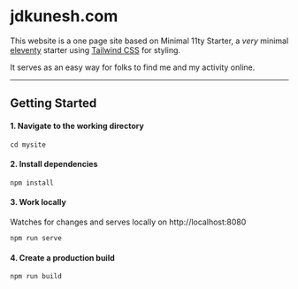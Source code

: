 # jdkunesh.com

This website is a one page site based on Minimal 11ty Starter, a *very* minimal [eleventy](https://11ty.io/) starter using [Tailwind CSS](https://tailwindcss.com/) for styling.

It serves as an easy way for folks to find me and my activity online.

---

## Getting Started


#### 1. Navigate to the working directory

```
cd mysite
```

#### 2. Install dependencies

```
npm install
```

#### 3. Work locally
Watches for changes and serves locally on http://localhost:8080

```
npm run serve
```

#### 4. Create a production build

```
npm run build
```
